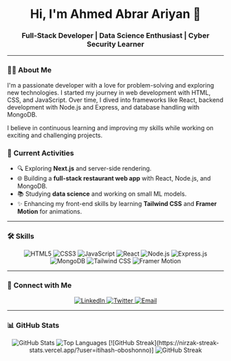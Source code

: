 <h1 align="center">Hi, I'm Ahmed Abrar Ariyan 👋</h1>
<h3 align="center">Full-Stack Developer | Data Science Enthusiast | Cyber Security Learner</h3>

---

### 👨‍💻 **About Me**
I'm a passionate developer with a love for problem-solving and exploring new technologies. I started my journey in web development with HTML, CSS, and JavaScript. Over time, I dived into frameworks like React, backend development with Node.js and Express, and database handling with MongoDB.

I believe in continuous learning and improving my skills while working on exciting and challenging projects.

### 🚀 **Current Activities**
- 🔍 Exploring **Next.js** and server-side rendering.
- 🌐 Building a **full-stack restaurant web app** with React, Node.js, and MongoDB.
- 📚 Studying **data science** and working on small ML models.
- ✨ Enhancing my front-end skills by learning **Tailwind CSS** and **Framer Motion** for animations.

---

### 🛠️ **Skills**
<p align="center">
  <img src="https://img.shields.io/badge/HTML5-E34F26?style=for-the-badge&logo=html5&logoColor=white" alt="HTML5" />
  <img src="https://img.shields.io/badge/CSS3-1572B6?style=for-the-badge&logo=css3&logoColor=white" alt="CSS3" />
  <img src="https://img.shields.io/badge/JavaScript-F7DF1E?style=for-the-badge&logo=javascript&logoColor=black" alt="JavaScript" />
  <img src="https://img.shields.io/badge/React-61DAFB?style=for-the-badge&logo=react&logoColor=black" alt="React" />
  <img src="https://img.shields.io/badge/Node.js-339933?style=for-the-badge&logo=node.js&logoColor=white" alt="Node.js" />
  <img src="https://img.shields.io/badge/Express.js-000000?style=for-the-badge&logo=express&logoColor=white" alt="Express.js" />
  <img src="https://img.shields.io/badge/MongoDB-47A248?style=for-the-badge&logo=mongodb&logoColor=white" alt="MongoDB" />
  <img src="https://img.shields.io/badge/Tailwind_CSS-38B2AC?style=for-the-badge&logo=tailwind-css&logoColor=white" alt="Tailwind CSS" />
  <img src="https://img.shields.io/badge/Framer_Motion-0055FF?style=for-the-badge&logo=framer&logoColor=white" alt="Framer Motion" />
</p>

---

### 🔗 **Connect with Me**
<p align="center">
  <a href="https://www.linkedin.com/in/ahmed-abrar-ariyan/" target="_blank">
    <img src="https://img.shields.io/badge/LinkedIn-0A66C2?style=for-the-badge&logo=linkedin&logoColor=white" alt="LinkedIn" />
  </a>
  <a href="https://x.com/AhmedAbrarAriy1/" target="_blank">
    <img src="https://img.shields.io/badge/Twitter-1DA1F2?style=for-the-badge&logo=twitter&logoColor=white" alt="Twitter" />
  </a>
  <a href="mailto:ahmedabrararian@gmail.com">
    <img src="https://img.shields.io/badge/Email-D14836?style=for-the-badge&logo=gmail&logoColor=white" alt="Email" />
  </a>
</p>

---

### 📊 **GitHub Stats**
<p align="center">
  <img src="https://github-readme-stats.vercel.app/api?username=itihash-oboshonno&show_icons=true&theme=radical" alt="GitHub Stats" />
  <img src="https://github-readme-stats.vercel.app/api/top-langs/?username=itihash-oboshonno&layout=compact&theme=radical" alt="Top Languages" />
  [![GitHub Streak](https://nirzak-streak-stats.vercel.app/?user=itihash-oboshonno)]
  <img src="https://github-readme-streak-stats.herokuapp.com/?user=itihash-oboshonno&theme=radical" alt="GitHub Streak" />
</p>
